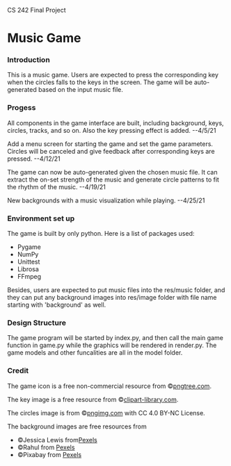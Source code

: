 CS 242 Final Project
# Music Game

### Introduction
This is a music game. Users are expected to press the corresponding key when the circles
falls to the keys in the screen. The game will be auto-generated based on the input music file.

### Progess
All components in the game interface are built, including background, keys, circles, tracks, and so on.
Also the key pressing effect is added. --4/5/21

Add a menu screen for starting the game and set the game parameters. Circles will be canceled
and give feedback after corresponding keys are pressed. --4/12/21

The game can now be auto-generated given the chosen music file. It can extract the on-set strength
of the music and generate circle patterns to fit the rhythm of the music. --4/19/21

New backgrounds with a music visualization while playing. --4/25/21

### Environment set up
The game is built by only python. Here is a list of packages used:

 - Pygame
 - NumPy
 - Unittest
 - Librosa
 - FFmpeg

Besides, users are expected to put music files into the res/music folder, and
they can put any background images into res/image folder
with file name starting with 'background' as well.

### Design Structure
The game program will be started by index.py, and then call the main game function in game.py 
while the graphics will be rendered in render.py. The game models and 
other funcalities are all in the model folder.

### Credit
The game icon is a free non-commercial resource from ©<a href='https://pngtree.com/so/music'>pngtree.com</a>.

The key image is a free resource from 
©<a href='http://clipart-library.com/clip-art/black-circle-png-transparent-23.htm'>clipart-library.com</a>.

The circles image is from 
©<a href='https://pngimg.com/image/87349'>pngimg.com</a>
with CC 4.0 BY-NC License.

The background images are free resources from
 - ©Jessica Lewis from<a href='https://www.pexels.com/photo/brown-and-black-cut-away-acoustic-guitar-1010519/'>Pexels</a>
 - ©Rahul from <a href='https://www.pexels.com/photo/lighted-candle-695644/'>Pexels</a> 
 - ©Pixabay from <a href='https://www.pexels.com/photo/gray-scale-of-city-skyline-photography-164357/'>Pexels</a>

